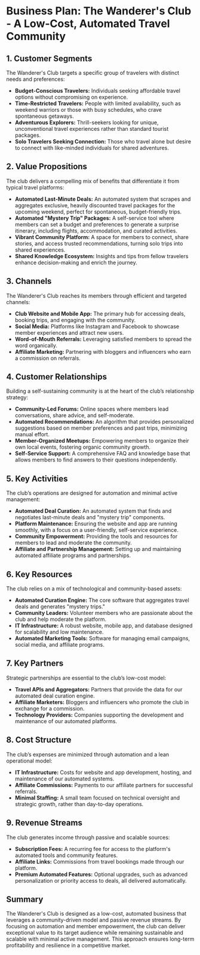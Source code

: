# Business Plan: The Wanderer's Club - A Low-Cost, Automated Travel Community

## 1. Customer Segments

The Wanderer's Club targets a specific group of travelers with distinct needs and preferences:

- **Budget-Conscious Travelers:** Individuals seeking affordable travel options without compromising on experience.
- **Time-Restricted Travelers:** People with limited availability, such as weekend warriors or those with busy schedules, who crave spontaneous getaways.
- **Adventurous Explorers:** Thrill-seekers looking for unique, unconventional travel experiences rather than standard tourist packages.
- **Solo Travelers Seeking Connection:** Those who travel alone but desire to connect with like-minded individuals for shared adventures.

## 2. Value Propositions

The club delivers a compelling mix of benefits that differentiate it from typical travel platforms:

- **Automated Last-Minute Deals:** An automated system that scrapes and aggregates exclusive, heavily discounted travel packages for the upcoming weekend, perfect for spontaneous, budget-friendly trips.
- **Automated "Mystery Trip" Packages:** A self-service tool where members can set a budget and preferences to generate a surprise itinerary, including flights, accommodation, and curated activities.
- **Vibrant Community Platform:** A space for members to connect, share stories, and access trusted recommendations, turning solo trips into shared experiences.
- **Shared Knowledge Ecosystem:** Insights and tips from fellow travelers enhance decision-making and enrich the journey.

## 3. Channels

The Wanderer's Club reaches its members through efficient and targeted channels:

- **Club Website and Mobile App:** The primary hub for accessing deals, booking trips, and engaging with the community.
- **Social Media:** Platforms like Instagram and Facebook to showcase member experiences and attract new users.
- **Word-of-Mouth Referrals:** Leveraging satisfied members to spread the word organically.
- **Affiliate Marketing:** Partnering with bloggers and influencers who earn a commission on referrals.

## 4. Customer Relationships

Building a self-sustaining community is at the heart of the club’s relationship strategy:

- **Community-Led Forums:** Online spaces where members lead conversations, share advice, and self-moderate.
- **Automated Recommendations:** An algorithm that provides personalized suggestions based on member preferences and past trips, minimizing manual effort.
- **Member-Organized Meetups:** Empowering members to organize their own local events, fostering organic community growth.
- **Self-Service Support:** A comprehensive FAQ and knowledge base that allows members to find answers to their questions independently.

## 5. Key Activities

The club’s operations are designed for automation and minimal active management:

- **Automated Deal Curation:** An automated system that finds and negotiates last-minute deals and "mystery trip" components.
- **Platform Maintenance:** Ensuring the website and app are running smoothly, with a focus on a user-friendly, self-service experience.
- **Community Empowerment:** Providing the tools and resources for members to lead and moderate the community.
- **Affiliate and Partnership Management:** Setting up and maintaining automated affiliate programs and partnerships.

## 6. Key Resources

The club relies on a mix of technological and community-based assets:

- **Automated Curation Engine:** The core software that aggregates travel deals and generates "mystery trips."
- **Community Leaders:** Volunteer members who are passionate about the club and help moderate the platform.
- **IT Infrastructure:** A robust website, mobile app, and database designed for scalability and low maintenance.
- **Automated Marketing Tools:** Software for managing email campaigns, social media, and affiliate programs.

## 7. Key Partners

Strategic partnerships are essential to the club’s low-cost model:

- **Travel APIs and Aggregators:** Partners that provide the data for our automated deal curation engine.
- **Affiliate Marketers:** Bloggers and influencers who promote the club in exchange for a commission.
- **Technology Providers:** Companies supporting the development and maintenance of our automated platforms.

## 8. Cost Structure

The club’s expenses are minimized through automation and a lean operational model:

- **IT Infrastructure:** Costs for website and app development, hosting, and maintenance of our automated systems.
- **Affiliate Commissions:** Payments to our affiliate partners for successful referrals.
- **Minimal Staffing:** A small team focused on technical oversight and strategic growth, rather than day-to-day operations.

## 9. Revenue Streams

The club generates income through passive and scalable sources:

- **Subscription Fees:** A recurring fee for access to the platform's automated tools and community features.
- **Affiliate Links:** Commissions from travel bookings made through our platform.
- **Premium Automated Features:** Optional upgrades, such as advanced personalization or priority access to deals, all delivered automatically.

## Summary

The Wanderer's Club is designed as a low-cost, automated business that leverages a community-driven model and passive revenue streams. By focusing on automation and member empowerment, the club can deliver exceptional value to its target audience while remaining sustainable and scalable with minimal active management. This approach ensures long-term profitability and resilience in a competitive market.
